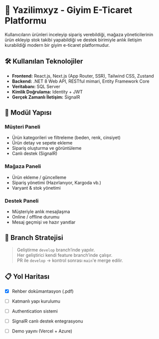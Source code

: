 # 👕 Yazilimxyz - Giyim E-Ticaret Platformu

Kullanıcıların ürünleri inceleyip sipariş verebildiği, mağaza yöneticilerinin ürün ekleyip stok takibi yapabildiği ve destek birimiyle anlık iletişim kurabildiği modern bir giyim e-ticaret platformudur.

## 🛠️ Kullanılan Teknolojiler

- **Frontend:** React.js, Next.js (App Router, SSR), Tailwind CSS, Zustand
- **Backend:** .NET 8 Web API, RESTful mimari, Entity Framework Core
- **Veritabanı:** SQL Server
- **Kimlik Doğrulama:** Identity + JWT
- **Gerçek Zamanlı İletişim:** SignalR

## 🧩 Modül Yapısı

### Müşteri Paneli
- Ürün kategorileri ve filtreleme (beden, renk, cinsiyet)
- Ürün detay ve sepete ekleme
- Sipariş oluşturma ve görüntüleme
- Canlı destek (SignalR)

### Mağaza Paneli
- Ürün ekleme / güncelleme
- Sipariş yönetimi (Hazırlanıyor, Kargoda vb.)
- Varyant & stok yönetimi

### Destek Paneli
- Müşteriyle anlık mesajlaşma
- Online / offline durumu
- Mesaj geçmişi ve hazır yanıtlar

## 📌 Branch Stratejisi

> Geliştirme `develop` branch’inde yapılır.  
> Her geliştirici kendi feature branch’inde çalışır.  
> PR ile `develop` → kontrol sonrası `main`'e merge edilir.

## 📋 Yol Haritası

- [x] Rehber dokümantasyon (.pdf)
- [ ] Katmanlı yapı kurulumu
- [ ] Authentication sistemi
- [ ] SignalR canlı destek entegrasyonu
- [ ] Demo yayını (Vercel + Azure)


